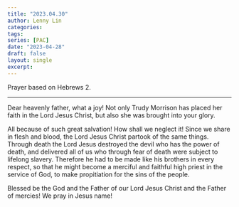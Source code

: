 ```yaml
---
title: "2023.04.30"
author: Lenny Lin
categories: 
tags: 
series: [PAC]
date: "2023-04-28"
draft: false
layout: single
excerpt: 
---
```


Prayer based on Hebrews 2.
<!--more-->
----

Dear heavenly father, what a joy! Not only Trudy Morrison has placed her faith in the Lord Jesus Christ, but also she was brought into your glory.

All because of such great salvation! How shall we neglect it! Since we share in flesh and blood, the Lord Jesus Christ partook of the same things. Through death the Lord Jesus destroyed the devil who has the power of death, and delivered all of us who through fear of death were subject to lifelong slavery.  Therefore he had to be made like his brothers in every respect, so that he might become a merciful and faithful high priest in the service of God, to make propitiation for the sins of the people.  

Blessed be the God and the Father of our Lord Jesus Christ and the Father of mercies! We pray in Jesus name!

  
  

